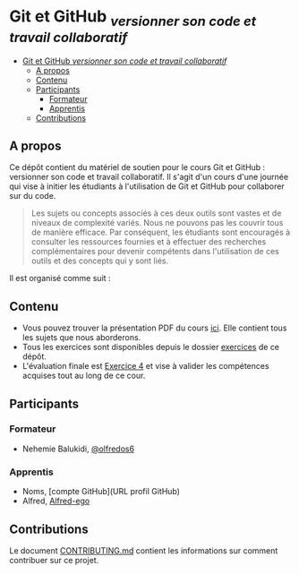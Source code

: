 # Git et GitHub <sub>_*versionner son code et travail collaboratif*_</sub>

- [Git et GitHub _*versionner son code et travail collaboratif*_](#git-et-github-versionner-son-code-et-travail-collaboratif)
  - [A propos](#a-propos)
  - [Contenu](#contenu)
  - [Participants](#participants)
    - [Formateur](#formateur)
    - [Apprentis](#apprentis)
  - [Contributions](#contributions)

## A propos

Ce dépôt contient du matériel de soutien pour le cours Git et GitHub : versionner son code et travail collaboratif. Il s'agit d'un cours d'une journée qui vise à initier les étudiants à l'utilisation de Git et GitHub pour collaborer sur du code.

> Les sujets ou concepts associés à ces deux outils sont vastes et de niveaux de complexité variés. Nous ne pouvons pas les couvrir tous de manière efficace. Par conséquent, les étudiants sont encouragés à consulter les ressources fournies et à effectuer des recherches complémentaires pour devenir compétents dans l'utilisation de ces outils et des concepts qui y sont liés.

Il est organisé comme suit :

## Contenu

- Vous pouvez trouver la présentation PDF du cours [ici](./Git%20et%20Github%20_%20versionner%20son%20code%20et%20travail%20collaboratif.pdf). Elle contient tous les sujets que nous aborderons.
- Tous les exercices sont disponibles depuis le dossier [exercices](./exercices/) de ce dépôt.
- L'évaluation finale est [Exercice 4](./exercices/Git%20et%20Github%20_%20versionner%20son%20code%20et%20travail%20collaboratif-Exercice-4.pdf) et vise à valider les compétences acquises tout au long de ce cour.

## Participants

### Formateur

- Nehemie Balukidi, [@olfredos6](https://github.com/Olfredos6)

### Apprentis

- Noms, [compte GitHub](URL profil GitHub)
- Alfred, [Alfred-ego](https://github.com/Olfredos6)

## Contributions

Le document [CONTRIBUTING.md](./CONTRIBUTING.md) contient les informations sur comment contribuer sur ce projet.
